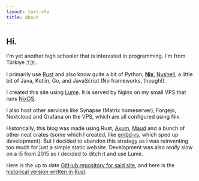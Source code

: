 ```yaml
---
layout: text.vto
title: About
---
```


## Hi.

I'm yet another high schooler that is interested in programming.
I'm from Türkiye 🇹🇷.

I primarily use [Rust](https://rust-lang.org) and
also know quite a bit of Python, [**Nix**](https://nixos.org/),
[Nushell](https://nushell.sh/), a little bit of Java, Kotlin, Go,
and JavaScript (No frameworks, though!).

I created this site using [Lume](https://lume.land/). It is served
by Nginx on my small VPS that runs [NixOS](https://nixos.org/).

I also host other services like Synapse (Matrix homeserver), Forgejo,
Nextcloud and Grafana on the VPS, which are all configured using Nix.

Historically, this blog was made using Rust, [Axum](https://lib.rs/crates/axum),
[Maud](https://maud.lambda.xyz/) and a bunch of other neat crates (some which
I created, like [embd-rs](https://github.com/RGBCube/embd-rs), which sped up
development). But I decided to abandon this strategy as I was reinventing too much
for just a simple static website. Development was also *really* slow on a i5 from
2015 so I decided to ditch it and use Lume.

Here is the up to date [GitHub repository for said site](https://github.com/RGBCube/Site),
and here is the [historical version written in Rust](https://github.com/RGBCube/Site/tree/rust-legacy).

